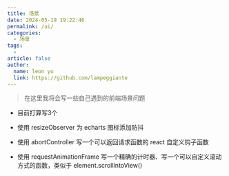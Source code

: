 ```yaml
---
title: 场景
date: 2024-05-19 19:22:46
permalink: /ui/
categories:
  - 场景
tags:
  - 
article: false
author: 
  name: leon yu
  link: https://github.com/lampeggiante
---
```


> 在这里我将会写一些自己遇到的前端场景问题

- 目前打算写3个

- 使用 resizeObserver 为 echarts 图标添加防抖

- 使用 abortController 写一个可以返回请求函数的 react 自定义钩子函数

- 使用 requestAnimationFrame 写一个精确的计时器、写一个可以自定义滚动方式的函数，类似于 element.scrollIntoView()
